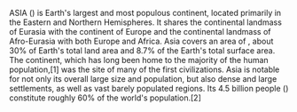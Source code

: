 ASIA () is Earth's largest and most populous continent, located primarily in the Eastern and Northern Hemispheres. It shares the continental landmass of Eurasia with the continent of Europe and the continental landmass of Afro-Eurasia with both Europe and Africa. Asia covers an area of , about 30% of Earth's total land area and 8.7% of the Earth's total surface area. The continent, which has long been home to the majority of the human population,[1] was the site of many of the first civilizations. Asia is notable for not only its overall large size and population, but also dense and large settlements, as well as vast barely populated regions. Its 4.5 billion people () constitute roughly 60% of the world's population.[2]
